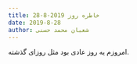 ```yaml
---
title: خاطره روز 2019-8-28
date: 2019-8-28
author: شعبان محمد حسنی
---
```


امروزم یه روز عادی بود مثل روزای گذشته.